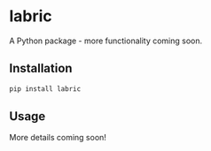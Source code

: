 # labric

A Python package - more functionality coming soon.

## Installation

```bash
pip install labric
```

## Usage

More details coming soon!
